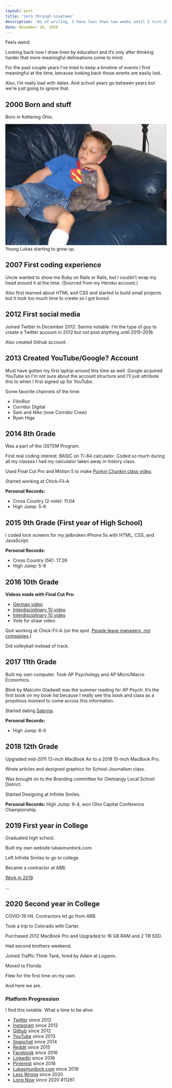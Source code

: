 ```yaml
---
layout: post
title: 'zero through nineteen'
description: "As of writing, I have less than two weeks until I turn 20."
date: November 26, 2020
---
```


Feels weird.

Looking back now I draw lines by education and it’s only after thinking harder that more meaningful delineations come to mind.

For the past couple years I’ve tried to keep a timeline of events I find meaningful at the time, because looking back those  events are easily lost.

Also, I’m really bad with dates. And school years go between years but we’re just going to ignore that.

## 2000 Born and stuff
Born in Kettering Ohio.

<figure style="margin: 0;">
    <img src="/images/posts/young_lukas.JPG" alt="Young Lukas">
    <figcaption>Young Lukas starting to grow up.</figcaption>
</figure>

## 2007 First coding experience
Uncle wanted to show me Ruby on Rails or Rails, but I couldn’t wrap my head around it at the time. (Sourced from my Heroku account.)

Also first learned about HTML and CSS and started to build small projects but it took too much time to create so I got bored.

## 2012 First social media
Joined Twitter in December 2012. Seems notable. I’m the type of guy to create a Twitter account in 2012 but not post anything until 2015-2016.

Also created Github account.

## 2013 Created YouTube/Google? Account
Must have gotten my first laptop around this time as well. Google acquired YouTube so I’m not sure about the account structure and I’ll just attribute this to when I first signed up for YouTube.

Some favorite channels of the time:
- FilmRiot
- Corridor Digital
- Sam and Niko (now Corridor Crew)
- Ryan Higa


## 2014 8th Grade
Was a part of the i3STEM Program.

First real coding interest: BASIC on Ti-84 calculator. Coded so much during all my classes I had my calculator taken away in history class.

Used Final Cut Pro and Motion 5 to make [Punkin Chunkin class video](https://youtu.be/dIzMk6twmmg).

Started working at Chick-Fil-A

**Personal Records:**
- Cross Country (2-mile): 11:04
- High Jump: 5-6

## 2015 9th Grade (First year of High School)

I coded lock screens for my jailbroken iPhone 5s with HTML, CSS, and JavaScript.

**Personal Records:**
- Cross Country (5K): 17:26
- High Jump: 5-8

## 2016 10th Grade

**Videos made with Final Cut Pro:**
- [German video](https://youtu.be/0-DnpiqkT6I)
- [Interdisciplinary 10 video](https://youtu.be/0-DnpiqkT6I)
- [Interdisciplinary 10 video](https://youtu.be/rf25eUj_L7o)
- Vote for shaw video

Quit working at Chick-Fil-A (on the spot. [People leave managers, not companies](https://www.intercom.com/blog/people-leave-managers-not-companies/).)

Did volleyball instead of track.

## 2017 11th Grade
Built my own computer. Took AP Psychology and AP Micro/Macro Economics.

Blink by Malcolm Gladwell was the summer reading for AP Psych. It’s the first book on my book list because I really see this book and class as a propitious moment to come across this information.

Started dating [Sabrina](https://sabrinasadr.com/).

**Personal Records:**
- High Jump: 6-0


## 2018 12th Grade
Upgraded mid-2011 13-inch MacBook Air to a 2018 15-inch MacBook Pro.

Wrote articles and designed graphics for School Journalism class.

Was brought on to the Branding committee for Olentangy Local School District.

Started Designing at Infinite Smiles.

**Personal Records:**
High Jump: 6-4, won Ohio Capital Conference Championship.

## 2019 First year in College

Graduated high school.

Built my own website lukasmurdock.com

Left Infinite Smiles to go to college.

Became a contractor at ABB.

[Work in 2019](https://www.lukasmurdock.com/work-in-2019/).

…

## 2020 Second year in College

COVID-19 Hit. Contractors let go from ABB.

Took a trip to Colorado with Carter.

Purchased 2012 MacBook Pro and Upgraded to 16 GB RAM and 2 TB SSD.

Had second brothers weekend.

Joined Traffic Think Tank, hired by Adam at Loganix.

Moved to Florida.

Flew for the first time on my own.

And here we are.

### Platform Progression

I find this notable. What a time to be alive.

- [Twitter](https://twitter.com/MurdockLukas) since 2012
- [Instagram](https://www.instagram.com/lukasauras.rex/) since 2012
- [Github](https://twitter.com/MurdockLukas) since 2012
- [YouTube](https://www.youtube.com/channel/UCG8ZhvCtKlnPXkoJG2u52lw) since 2013
- [Snapchat](https://www.snapchat.com/add/rexisking7) since 2014
- [Reddit](https://www.reddit.com/user/LukasMurdock) since 2015
- [Facebook](https://www.facebook.com/lukas.rex.murdock/) since 2016
- [LinkedIn](https://www.linkedin.com/in/lukas-murdock/) since 2016
- [Pinterest](https://www.pinterest.com/murdocklukas/) since 2018
- [Lukasmurdock.com](https://www.lukasmurdock.com/) since 2018
- [Less Wrong](https://www.lesswrong.com/) since 2020
- [Long Now](https://longnow.org/) since 2020 #11261